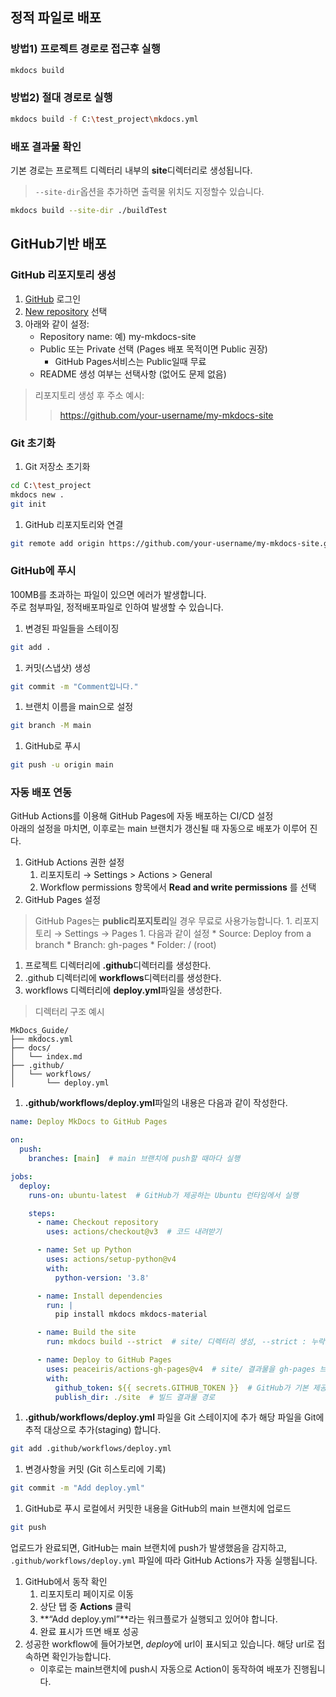 ## 정적 파일로 배포
### 방법1) 프로젝트 경로로 접근후 실행
```bash
mkdocs build
```
### 방법2) 절대 경로로 실행
```bash
mkdocs build -f C:\test_project\mkdocs.yml
```
### 배포 결과물 확인
기본 경로는 프로젝트 디렉터리 내부의 **site**디렉터리로 생성됩니다.
>`--site-dir`옵션을 추가하면 출력물 위치도 지정할수 있습니다.  
```bash
mkdocs build --site-dir ./buildTest
```

## GitHub기반 배포
### GitHub 리포지토리 생성
1. [GitHub](https://github.com) 로그인
1. [New repository](https://github.com/new) 선택
1. 아래와 같이 설정:
    * Repository name: 예) my-mkdocs-site
    * Public 또는 Private 선택 (Pages 배포 목적이면 Public 권장)
        * GitHub Pages서비스는 Public일때 무료
    * README 생성 여부는 선택사항 (없어도 문제 없음)

>리포지토리 생성 후 주소 예시:
>>https://github.com/your-username/my-mkdocs-site
### Git 초기화
1. Git 저장소 초기화
```bash
cd C:\test_project
mkdocs new .
git init
```
1. GitHub 리포지토리와 연결
```bash
git remote add origin https://github.com/your-username/my-mkdocs-site.git
```
### GitHub에 푸시
100MB를 초과하는 파일이 있으면 에러가 발생합니다.  
주로 첨부파일, 정적배포파일로 인하여 발생할 수 있습니다.

1. 변경된 파일들을 스테이징
```bash
git add .
```
1. 커밋(스냅샷) 생성
```bash
git commit -m "Comment입니다."
```
1. 브랜치 이름을 main으로 설정
```bash
git branch -M main
```
1. GitHub로 푸시
```bash
git push -u origin main
```
### 자동 배포 연동
GitHub Actions를 이용해 GitHub Pages에 자동 배포하는 CI/CD 설정  
아래의 설정을 마치면, 이후로는 main 브랜치가 갱신될 때 자동으로 배포가 이루어 진다.

1. GitHub Actions 권한 설정
    1. 리포지토리 → Settings > Actions > General
    1. Workflow permissions 항목에서 **Read and write permissions** 를 선택
1. GitHub Pages 설정
>GitHub Pages는 **public리포지토리**일 경우 무료로 사용가능합니다.
    1. 리포지토리 → Settings → Pages
    1. 다음과 같이 설정
        * Source: Deploy from a branch
        * Branch: gh-pages
        * Folder: / (root)
1. 프로젝트 디렉터리에 **.github**디렉터리를 생성한다.
1. .github 디렉터리에 **workflows**디렉터리를 생성한다.
1. workflows 디렉터리에 **deploy.yml**파일을 생성한다.
>디렉터리 구조 예시
```
MkDocs_Guide/
├── mkdocs.yml
├── docs/
│   └── index.md
├── .github/
│   └── workflows/
│       └── deploy.yml
```

1. **.github/workflows/deploy.yml**파일의 내용은 다음과 같이 작성한다.
```yaml
name: Deploy MkDocs to GitHub Pages

on:
  push:
    branches: [main]  # main 브랜치에 push할 때마다 실행

jobs:
  deploy:
    runs-on: ubuntu-latest  # GitHub가 제공하는 Ubuntu 런타임에서 실행

    steps:
      - name: Checkout repository
        uses: actions/checkout@v3  # 코드 내려받기

      - name: Set up Python
        uses: actions/setup-python@v4
        with:
          python-version: '3.8'

      - name: Install dependencies
        run: |
          pip install mkdocs mkdocs-material

      - name: Build the site
        run: mkdocs build --strict  # site/ 디렉터리 생성, --strict : 누락된 링크나 문서가 있을 경우 실패하게 함 (선택 사항)

      - name: Deploy to GitHub Pages
        uses: peaceiris/actions-gh-pages@v4  # site/ 결과물을 gh-pages 브랜치에 자동 푸시
        with:
          github_token: ${{ secrets.GITHUB_TOKEN }}  # GitHub가 기본 제공하는 인증 토큰 (별도 설정 필요 없음)
          publish_dir: ./site  # 빌드 결과물 경로

```
1. **.github/workflows/deploy.yml** 파일을 Git 스테이지에 추가
해당 파일을 Git에 추적 대상으로 추가(staging) 합니다.
```bash
git add .github/workflows/deploy.yml
```
1. 변경사항을 커밋 (Git 히스토리에 기록)
```bash
git commit -m "Add deploy.yml"
```
1. GitHub로 푸시
로컬에서 커밋한 내용을 GitHub의 main 브랜치에 업로드
```bash
git push
```
업로드가 완료되면, GitHub는 main 브랜치에 push가 발생했음을 감지하고,  
`.github/workflows/deploy.yml` 파일에 따라 GitHub Actions가 자동 실행됩니다.
1. GitHub에서 동작 확인
    1. 리포지토리 페이지로 이동
    1. 상단 탭 중 **Actions** 클릭
    1. **“Add deploy.yml”**라는 워크플로가 실행되고 있어야 합니다.
    1. 완료 표시가 뜨면 배포 성공
1. 성공한 workflow에 들어가보면, *deploy*에 url이 표시되고 있습니다. 해당 url로 접속하면 확인가능합니다.
    * 이후로는 main브랜치에 push시 자동으로 Action이 동작하여 배포가 진행됩니다.